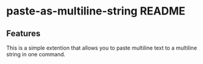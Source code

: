 # paste-as-multiline-string README

## Features

This is a simple extention that allows you to paste multiline text to a
multiline string in one command.
